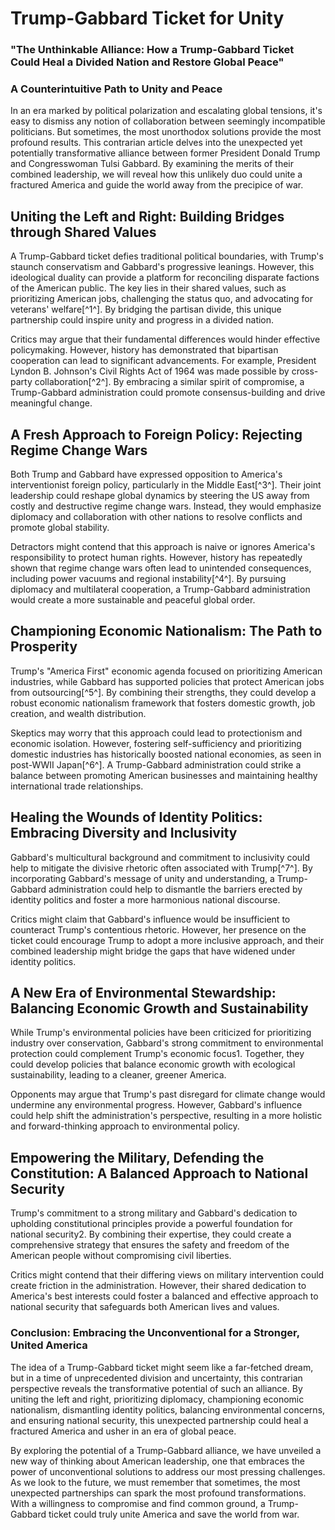 # Trump-Gabbard Ticket for Unity

### "The Unthinkable Alliance: How a Trump-Gabbard Ticket Could Heal a Divided Nation and Restore Global Peace"

###  A Counterintuitive Path to Unity and Peace

In an era marked by political polarization and escalating global tensions, it's easy to dismiss any notion of collaboration between seemingly incompatible politicians. But sometimes, the most unorthodox solutions provide the most profound results. This contrarian article delves into the unexpected yet potentially transformative alliance between former President Donald Trump and Congresswoman Tulsi Gabbard. By examining the merits of their combined leadership, we will reveal how this unlikely duo could unite a fractured America and guide the world away from the precipice of war.

## Uniting the Left and Right: Building Bridges through Shared Values

A Trump-Gabbard ticket defies traditional political boundaries, with Trump's staunch conservatism and Gabbard's progressive leanings. However, this ideological duality can provide a platform for reconciling disparate factions of the American public. The key lies in their shared values, such as prioritizing American jobs, challenging the status quo, and advocating for veterans' welfare[^1^]. By bridging the partisan divide, this unique partnership could inspire unity and progress in a divided nation.

Critics may argue that their fundamental differences would hinder effective policymaking. However, history has demonstrated that bipartisan cooperation can lead to significant advancements. For example, President Lyndon B. Johnson's Civil Rights Act of 1964 was made possible by cross-party collaboration[^2^]. By embracing a similar spirit of compromise, a Trump-Gabbard administration could promote consensus-building and drive meaningful change.

## A Fresh Approach to Foreign Policy: Rejecting Regime Change Wars

Both Trump and Gabbard have expressed opposition to America's interventionist foreign policy, particularly in the Middle East[^3^]. Their joint leadership could reshape global dynamics by steering the US away from costly and destructive regime change wars. Instead, they would emphasize diplomacy and collaboration with other nations to resolve conflicts and promote global stability.

Detractors might contend that this approach is naive or ignores America's responsibility to protect human rights. However, history has repeatedly shown that regime change wars often lead to unintended consequences, including power vacuums and regional instability[^4^]. By pursuing diplomacy and multilateral cooperation, a Trump-Gabbard administration would create a more sustainable and peaceful global order.

## Championing Economic Nationalism: The Path to Prosperity

Trump's "America First" economic agenda focused on prioritizing American industries, while Gabbard has supported policies that protect American jobs from outsourcing[^5^]. By combining their strengths, they could develop a robust economic nationalism framework that fosters domestic growth, job creation, and wealth distribution.

Skeptics may worry that this approach could lead to protectionism and economic isolation. However, fostering self-sufficiency and prioritizing domestic industries has historically boosted national economies, as seen in post-WWII Japan[^6^]. A Trump-Gabbard administration could strike a balance between promoting American businesses and maintaining healthy international trade relationships.

##  Healing the Wounds of Identity Politics: Embracing Diversity and Inclusivity

Gabbard's multicultural background and commitment to inclusivity could help to mitigate the divisive rhetoric often associated with Trump[^7^]. By incorporating Gabbard's message of unity and understanding, a Trump-Gabbard administration could help to dismantle the barriers erected by identity politics and foster a more harmonious national discourse.

Critics might claim that Gabbard's influence would be insufficient to counteract Trump's contentious rhetoric. However, her presence on the ticket could encourage Trump to adopt a more inclusive approach, and their combined leadership might bridge the gaps that have widened under identity politics.

## A New Era of Environmental Stewardship: Balancing Economic Growth and Sustainability

While Trump's environmental policies have been criticized for prioritizing industry over conservation, Gabbard's strong commitment to environmental protection could complement Trump's economic focus1. Together, they could develop policies that balance economic growth with ecological sustainability, leading to a cleaner, greener America.

Opponents may argue that Trump's past disregard for climate change would undermine any environmental progress. However, Gabbard's influence could help shift the administration's perspective, resulting in a more holistic and forward-thinking approach to environmental policy.

## Empowering the Military, Defending the Constitution: A Balanced Approach to National Security

Trump's commitment to a strong military and Gabbard's dedication to upholding constitutional principles provide a powerful foundation for national security2. By combining their expertise, they could create a comprehensive strategy that ensures the safety and freedom of the American people without compromising civil liberties.

Critics might contend that their differing views on military intervention could create friction in the administration. However, their shared dedication to America's best interests could foster a balanced and effective approach to national security that safeguards both American lives and values.

### Conclusion: Embracing the Unconventional for a Stronger, United America

The idea of a Trump-Gabbard ticket might seem like a far-fetched dream, but in a time of unprecedented division and uncertainty, this contrarian perspective reveals the transformative potential of such an alliance. By uniting the left and right, prioritizing diplomacy, championing economic nationalism, dismantling identity politics, balancing environmental concerns, and ensuring national security, this unexpected partnership could heal a fractured America and usher in an era of global peace.

By exploring the potential of a Trump-Gabbard alliance, we have unveiled a new way of thinking about American leadership, one that embraces the power of unconventional solutions to address our most pressing challenges. As we look to the future, we must remember that sometimes, the most unexpected partnerships can spark the most profound transformations. With a willingness to compromise and find common ground, a Trump-Gabbard ticket could truly unite America and save the world from war.
